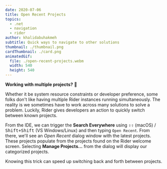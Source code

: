 ```yaml
---
date: 2020-07-06
title: Open Recent Projects
topics:
  - .net
  - navigation
  - rider
author: khalidabuhakmeh
subtitle: Quick ways to navigate to other solutions
thumbnail: ./thumbnail.png
cardThumbnail: ./card.png
animatedGif:
  file: ./open-recent-projects.webm
  width: 540
  height: 540
---
```


**Working with multiple projects?** 🥵

Whether it be system resource constraints or developer preference, some folks don't like having multiple Rider instances running simultaneously. The reality is we sometimes have to work across many solutions to solve a problem. Luckily, Rider gives developers an action to quickly switch between known projects.

From the IDE, we can trigger the **Search Everywhere** using <kbd>⇧⇧</kbd> (macOS) / <kbd>Shift+Shift</kbd> (VS Windows/Linux) and then typing `Open Recent`. From there, we'll see an _Open Recent_ dialog window with the latest projects. These projects populate from the projects found on the Rider welcome screen. Selecting **Manage Projects...** from the dialog will display our categorized projects.

Knowing this trick can speed up switching back and forth between projects.
